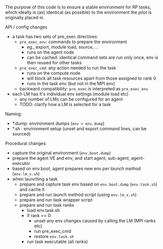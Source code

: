 

The purpose of this code is to ensure a stable environment for RP tasks,
which ideally is (as) identical (as possible) to the environment the pilot
is originally placed in.  

API / config changes

   - a task has two sets of pre_exec directives:
     - `pre_exec_env`: commands to prepare the environment
       - eg., export, module load, source, ...
       - runs on the agent node
       - can be cached: identical command sets are run only once, env is then
         reused for other tasks
     - `pre_exec_cmd`: any action needed to run the task
       - runs on the compute node
       - will block all task resources apart from those assigned to rank 0
       - runs in the task env (but not in the MPI env)
     - backward compatibility: `pre_exec` is interpreted as `pre_exec_env`
   - each LM has it's individual env settings (module load etc)
     - any number of LMs can be configured for an agent
     - TODO: clarify how a LM is selected for a task

         
Naming:

  - *.dump: environment dumps (`env > env.dump`)
  - *.sh  : environment setup (unset and export command lines, can be sourced)

      
Procedural changes:

   - capture the original environment (`env.boot.dump`)
   - prepare the agent VE and env, and start agent, sub-agent, agent-executor
   - based on env.boot, agent prepares new env *per launch method* (`env.lm_x.sh`)
   - when launching a task
     - prepare and capture task env based on `env.boot.dump` (`env.task.sh`)
       and cache it
     - prepare and run launch method script (using `env.lm_x.sh`)
     - prepare and run task wrapper script
     - prepare and run task ranks
       - load env.task.sh
       - if rank == 0:
         - unset any env changes caused by calling the LM (MPI ranks etc)
         - run pre_exec_cmd
         - restore `env.task.sh`
       - run task executable (all ranks)

